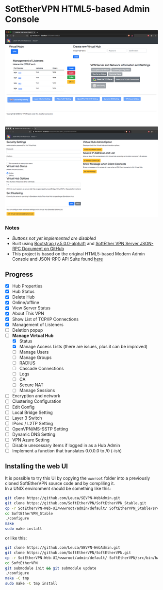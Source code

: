 # SotEtherVPN HTML5-based Admin Console
![](default.png)
![](hub-settings.png)
### Notes
  - *Buttons not yet implemented are disabled*
  - Built using [Bootstrap (v.5.0.0-alpha1)](https://github.com/twbs/bootstrap) and [SoftEther VPN Server JSON-RPC Document on GitHub](https://github.com/SoftEtherVPN/SoftEtherVPN/tree/master/developer_tools/vpnserver-jsonrpc-clients/)
  - This project is based on the original HTML5-based Modern Admin Console and JSON-RPC API Suite found [here](https://github.com/SoftEtherVPN/SoftEtherVPN/tree/master/src/bin/hamcore/wwwroot/admin)
## Progress
  - [x] Hub Properties
  - [x] Hub Status
  - [x] Delete Hub
  - [x] Online/offline
  - [x] View Server Status
  - [x] About This VPN
  - [x] Show List of TCP/IP Connections
  - [x] Management of Listeners
  - [ ] Deletion popup
  - [ ] **Manage Virtual Hub**
    - [x] Status
    - [x] Manage Access Lists (there are issues, plus it can be improved)
    - [ ] Manage Users
    - [ ] Manage Groups
    - [ ] RADIUS
    - [ ] Cascade Connections
    - [ ] Logs
    - [ ] CA
    - [ ] Secure NAT
    - [ ] Manage Sessions
  - [ ] Encryption and network
  - [ ] Clustering Configuration
  - [ ] Edit Config
  - [ ] Local Bridge Setting
  - [ ] Layer 3 Switch
  - [ ] IPsec / L2TP Setting
  - [ ] OpenVPN/MS-SSTP Setting
  - [ ] Dynamic DNS Setting
  - [ ] VPN Azure Setting
  - [ ] Disable unecessary items if logged in as a Hub Admin
  - [ ] Implement a function that translates 0.0.0.0 to /0 (-ish)
## Installing the web UI
It is possible to try this UI by copying the ```wwwroot``` folder into a previously cloned SoftEtherVPN source code and by compliling it.<br>
In a UNIX environment should be something like this:
```bash
git clone https://github.com/Leuca/SEVPN-WebAdmin.git
git clone https://github.com/SoftEtherVPN/SoftEtherVPN_Stable.git
cp -r SotEtherVPN-Web-UI/wwwroot/admin/default/ SoftEtherVPN_Stable/src/bin/hamcore/wwwroot/admin
cd SoftEtherVPN_Stable
./configure
make
sudo make install
```

or like this:

```bash
git clone https://github.com/Leuca/SEVPN-WebAdmin.git
git clone https://github.com/SoftEtherVPN/SoftEtherVPN.git
cp -r SotEtherVPN-Web-UI/wwwroot/admin/default/ SoftEtherVPN/src/bin/hamcore/wwwroot/admin
cd SoftEtherVPN
git submodule init && git submodule update
./configure
make -C tmp
sudo make -C tmp install
```
